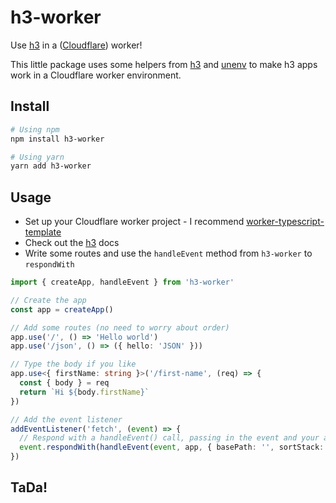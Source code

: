 # h3-worker
Use [h3](https://github.com/unjs/h3) in a ([Cloudflare](https://developers.cloudflare.com/workers/)) worker!

This little package uses some helpers from [h3](https://github.com/unjs/h3) and [unenv](https://github.com/unjs/unenv) to make h3 apps work in a Cloudflare worker environment.

## Install

```bash
# Using npm
npm install h3-worker

# Using yarn
yarn add h3-worker
```

## Usage

- Set up your Cloudflare worker project - I recommend [worker-typescript-template](https://github.com/cloudflare/worker-typescript-template)
- Check out the [h3](https://github.com/unjs/h3) docs
- Write some routes and use the `handleEvent` method from `h3-worker` to `respondWith`

```ts
import { createApp, handleEvent } from 'h3-worker'

// Create the app
const app = createApp()

// Add some routes (no need to worry about order)
app.use('/', () => 'Hello world')
app.use('/json', () => ({ hello: 'JSON' }))

// Type the body if you like
app.use<{ firstName: string }>('/first-name', (req) => {
  const { body } = req
  return `Hi ${body.firstName}`
})

// Add the event listener
addEventListener('fetch', (event) => {
  // Respond with a handleEvent() call, passing in the event and your app. Options are optional
  event.respondWith(handleEvent(event, app, { basePath: '', sortStack: true }))
})
```

## TaDa!
